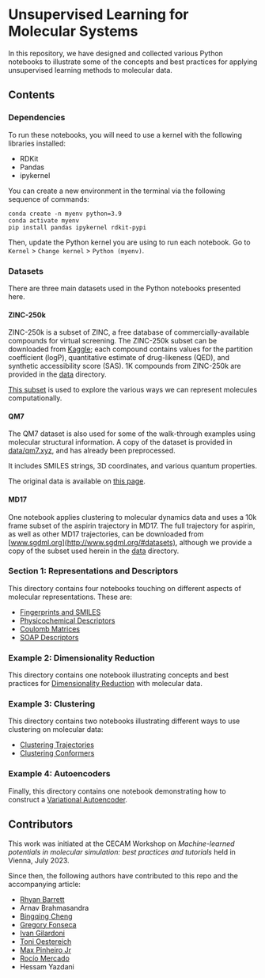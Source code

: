 # Unsupervised Learning for Molecular Systems
In this repository, we have designed and collected various Python notebooks to illustrate some of the concepts and best practices for applying unsupervised learning methods to molecular data.

## Contents

### Dependencies
To run these notebooks, you will need to use a kernel with the following libraries installed:
* RDKit
* Pandas
* ipykernel

You can create a new environment in the terminal via the following sequence of commands:
```
conda create -n myenv python=3.9
conda activate myenv
pip install pandas ipykernel rdkit-pypi
```

Then, update the Python kernel you are using to run each notebook. Go to `Kernel` > `Change kernel` > `Python (myenv)`.

### Datasets
There are three main datasets used in the Python notebooks presented here.

#### ZINC-250k
ZINC-250k is a subset of ZINC, a free database of commercially-available compounds for virtual screening. The ZINC-250k subset can be downloaded from [Kaggle](https://www.kaggle.com/datasets/basu369victor/zinc250k); each compound contains values for the partition coefficient (logP), quantitative estimate of drug-likeness (QED), and synthetic accessibility score (SAS). 1K compounds from ZINC-250k are provided in the [data](./data/) directory.

[This subset](./data/zinc-250k-sample.csv) is used to explore the various ways we can represent molecules computationally.

#### QM7
The QM7 dataset is also used for some of the walk-through examples using molecular structural information. A copy of the dataset is provided in [data/qm7.xyz](./data/qm7.xyz), and has already been preprocessed.

It includes SMILES strings, 3D coordinates, and various quantum properties.

The original data is available on [this page](http://quantum-machine.org/datasets/).

#### MD17
One notebook applies clustering to molecular dynamics data and uses a 10k frame subset of the aspirin trajectory in MD17. The full trajectory for aspirin, as well as other MD17 trajectories, can be downloaded from [www.sgdml.org](http://www.sgdml.org/#datasets), although we provide a copy of the subset used herein in the [data](./data/) directory.

### Section 1: Representations and Descriptors
This directory contains four notebooks touching on different aspects of molecular representations. These are:
* [Fingerprints and SMILES](1-Representations-and-Descriptors/Fingerprints-and-SMILES.ipynb)
* [Physicochemical Descriptors](1-Representations-and-Descriptors/Physicochemical-Descriptors.ipynb)
* [Coulomb Matrices](1-Representations-and-Descriptors/Coulomb-Matrices.ipynb)
* [SOAP Descriptors](1-Representations-and-Descriptors/SOAP-Descriptors.ipynb)

### Example 2: Dimensionality Reduction
This directory contains one notebook illustrating concepts and best practices for [Dimensionality Reduction](2-Dimensionality-Reduction/Dimensionality-Reduction.ipynb) with molecular data.

### Example 3: Clustering
This directory contains two notebooks illustrating different ways to use clustering on molecular data:
* [Clustering Trajectories](3-Clustering/Clustering-Trajectories.ipynb)
* [Clustering Conformers](3-Clustering/Clustering-Conformers.ipynb)

### Example 4: Autoencoders
Finally, this directory contains one notebook demonstrating how to construct a [Variational Autoencoder](4-Generative-Modeling/Variational-Autoencoder.ipynb).

## Contributors
This work was initiated at the CECAM Workshop on *Machine-learned potentials in molecular simulation: best practices and tutorials* held in Vienna, July 2023.

Since then, the following authors have contributed to this repo and the accompanying article:

* [Rhyan Barrett](https://github.com/rhyan10)
* Arnav Brahmasandra
* [Bingqing Cheng](https://github.com/BingqingCheng)
* [Gregory Fonseca](https://github.com/fonsecag)
* [Ivan Gilardoni](https://github.com/IvanGilardoni)
* [Toni Oestereich](https://github.com/ToOest)
* [Max Pinheiro Jr](https://github.com/maxjr82)
* [Rocío Mercado](https://github.com/rociomer)
* Hessam Yazdani